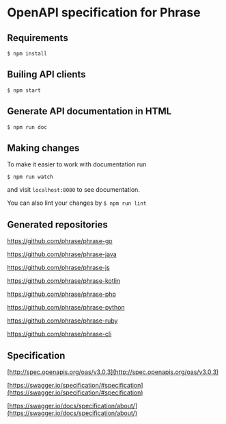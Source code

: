 # OpenAPI specification for Phrase

## Requirements

`$ npm install`

## Builing API clients

`$ npm start`

## Generate API documentation in HTML

`$ npm run doc`

## Making changes

To make it easier to work with documentation run

`$ npm run watch`

and visit `localhost:8080` to see documentation.


You can also lint your changes by `$ npm run lint`

## Generated repositories 

https://github.com/phrase/phrase-go

https://github.com/phrase/phrase-java

https://github.com/phrase/phrase-js

https://github.com/phrase/phrase-kotlin

https://github.com/phrase/phrase-php

https://github.com/phrase/phrase-python

https://github.com/phrase/phrase-ruby


https://github.com/phrase/phrase-cli

## Specification

[http://spec.openapis.org/oas/v3.0.3](http://spec.openapis.org/oas/v3.0.3)

[https://swagger.io/specification/#specification](https://swagger.io/specification/#specification)

[https://swagger.io/docs/specification/about/](https://swagger.io/docs/specification/about/)
